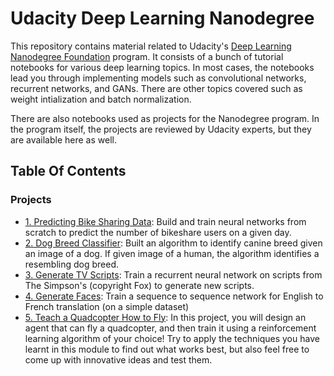 # Udacity Deep Learning Nanodegree

This repository contains material related to Udacity's [Deep Learning Nanodegree Foundation](https://www.udacity.com/course/deep-learning-nanodegree-foundation--nd101) program. It consists of a bunch of tutorial notebooks for various deep learning topics. In most cases, the notebooks lead you through implementing models such as convolutional networks, recurrent networks, and GANs. There are other topics covered such as weight intialization and batch normalization.

There are also notebooks used as projects for the Nanodegree program. In the program itself, the projects are reviewed by Udacity experts, but they are available here as well.

## Table Of Contents


### Projects

* [1. Predicting Bike Sharing Data](https://github.com/Kshitijkc/Udacity-Deep-Learning-Nanodegree-Projects/tree/master/1.%20Predicting%20Bike%20Sharing%20Data): Build and train neural networks from scratch to predict the number of bikeshare users on a given day.
* [2. Dog Breed Classifier](https://github.com/Kshitijkc/Udacity-Deep-Learning-Nanodegree-Projects/tree/master/2.%20Dog%20Breed%20Classifier): Built an algorithm to identify canine breed given an image of a dog. If given image of a human, the algorithm identifies a resembling dog breed.
* [3. Generate TV Scripts](https://github.com/Kshitijkc/Udacity-Deep-Learning-Nanodegree-Projects/tree/master/3.%20Generate%20TV%20Scripts): Train a recurrent neural network on scripts from The Simpson's (copyright Fox) to generate new scripts.
* [4. Generate Faces](https://github.com/Kshitijkc/Udacity-Deep-Learning-Nanodegree-Projects/tree/master/4.%20Generate%20Faces): Train a sequence to sequence network for English to French translation (on a simple dataset)
* [5. Teach a Quadcopter How to Fly](https://github.com/Kshitijkc/Udacity-Deep-Learning-Nanodegree-Projects/tree/master/5.%20Teach%20a%20Quadcopter%20How%20to%20Fly): In this project, you will design an agent that can fly a quadcopter, and then train it using a reinforcement learning algorithm of your choice! Try to apply the techniques you have learnt in this module to find out what works best, but also feel free to come up with innovative ideas and test them.
